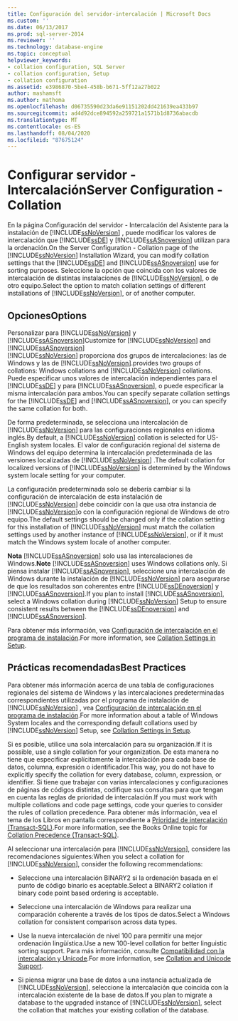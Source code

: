 ```yaml
---
title: Configuración del servidor-intercalación | Microsoft Docs
ms.custom: ''
ms.date: 06/13/2017
ms.prod: sql-server-2014
ms.reviewer: ''
ms.technology: database-engine
ms.topic: conceptual
helpviewer_keywords:
- collation configuration, SQL Server
- collation configuration, Setup
- collation configuration
ms.assetid: e3986870-5be4-458b-b671-5ff12a27b022
author: mashamsft
ms.author: mathoma
ms.openlocfilehash: d06735590d23da6e91151202dd421639ea433b97
ms.sourcegitcommit: ad4d92dce894592a259721a1571b1d8736abacdb
ms.translationtype: MT
ms.contentlocale: es-ES
ms.lasthandoff: 08/04/2020
ms.locfileid: "87675124"
---
```

# <a name="server-configuration---collation"></a><span data-ttu-id="0f671-102">Configurar servidor - Intercalación</span><span class="sxs-lookup"><span data-stu-id="0f671-102">Server Configuration - Collation</span></span>
  <span data-ttu-id="0f671-103">En la página Configuración del servidor - Intercalación del Asistente para la instalación de [!INCLUDE[ssNoVersion](../../includes/ssnoversion-md.md)] , puede modificar los valores de intercalación que [!INCLUDE[ssDE](../../includes/ssde-md.md)] y [!INCLUDE[ssASnoversion](../../includes/ssasnoversion-md.md)] utilizan para la ordenación.</span><span class="sxs-lookup"><span data-stu-id="0f671-103">On the Server Configuration - Collation page of the [!INCLUDE[ssNoVersion](../../includes/ssnoversion-md.md)] Installation Wizard, you can modify collation settings that the [!INCLUDE[ssDE](../../includes/ssde-md.md)] and [!INCLUDE[ssASnoversion](../../includes/ssasnoversion-md.md)] use for sorting purposes.</span></span> <span data-ttu-id="0f671-104">Seleccione la opción que coincida con los valores de intercalación de distintas instalaciones de [!INCLUDE[ssNoVersion](../../includes/ssnoversion-md.md)], o de otro equipo.</span><span class="sxs-lookup"><span data-stu-id="0f671-104">Select the option to match collation settings of different installations of [!INCLUDE[ssNoVersion](../../includes/ssnoversion-md.md)], or of another computer.</span></span>  
  
## <a name="options"></a><span data-ttu-id="0f671-105">Opciones</span><span class="sxs-lookup"><span data-stu-id="0f671-105">Options</span></span>  
 <span data-ttu-id="0f671-106">Personalizar para [!INCLUDE[ssNoVersion](../../includes/ssnoversion-md.md)] y [!INCLUDE[ssASnoversion](../../includes/ssasnoversion-md.md)]</span><span class="sxs-lookup"><span data-stu-id="0f671-106">Customize for [!INCLUDE[ssNoVersion](../../includes/ssnoversion-md.md)] and [!INCLUDE[ssASnoversion](../../includes/ssasnoversion-md.md)]</span></span>  
 [!INCLUDE[ssNoVersion](../../includes/ssnoversion-md.md)] <span data-ttu-id="0f671-107">proporciona dos grupos de intercalaciones: las de Windows y las de [!INCLUDE[ssNoVersion](../../includes/ssnoversion-md.md)].</span><span class="sxs-lookup"><span data-stu-id="0f671-107">provides two groups of collations: Windows collations and [!INCLUDE[ssNoVersion](../../includes/ssnoversion-md.md)] collations.</span></span> <span data-ttu-id="0f671-108">Puede especificar unos valores de intercalación independientes para el [!INCLUDE[ssDE](../../includes/ssde-md.md)] y para [!INCLUDE[ssASnoversion](../../includes/ssasnoversion-md.md)], o puede especificar la misma intercalación para ambos.</span><span class="sxs-lookup"><span data-stu-id="0f671-108">You can specify separate collation settings for the [!INCLUDE[ssDE](../../includes/ssde-md.md)] and [!INCLUDE[ssASnoversion](../../includes/ssasnoversion-md.md)], or you can specify the same collation for both.</span></span>  
  
 <span data-ttu-id="0f671-109">De forma predeterminada, se selecciona una intercalación de [!INCLUDE[ssNoVersion](../../includes/ssnoversion-md.md)] para las configuraciones regionales en idioma inglés.</span><span class="sxs-lookup"><span data-stu-id="0f671-109">By default, a [!INCLUDE[ssNoVersion](../../includes/ssnoversion-md.md)] collation is selected for US-English system locales.</span></span> <span data-ttu-id="0f671-110">El valor de configuración regional del sistema de Windows del equipo determina la intercalación predeterminada de las versiones localizadas de [!INCLUDE[ssNoVersion](../../includes/ssnoversion-md.md)] .</span><span class="sxs-lookup"><span data-stu-id="0f671-110">The default collation for localized versions of [!INCLUDE[ssNoVersion](../../includes/ssnoversion-md.md)] is determined by the Windows system locale setting for your computer.</span></span>  
  
 <span data-ttu-id="0f671-111">La configuración predeterminada solo se debería cambiar si la configuración de intercalación de esta instalación de [!INCLUDE[ssNoVersion](../../includes/ssnoversion-md.md)] debe coincidir con la que usa otra instancia de [!INCLUDE[ssNoVersion](../../includes/ssnoversion-md.md)]o con la configuración regional de Windows de otro equipo.</span><span class="sxs-lookup"><span data-stu-id="0f671-111">The default settings should be changed only if the collation setting for this installation of [!INCLUDE[ssNoVersion](../../includes/ssnoversion-md.md)] must match the collation settings used by another instance of [!INCLUDE[ssNoVersion](../../includes/ssnoversion-md.md)], or if it must match the Windows system locale of another computer.</span></span>  
  
 <span data-ttu-id="0f671-112">**Nota** [!INCLUDE[ssASnoversion](../../includes/ssasnoversion-md.md)] solo usa las intercalaciones de Windows.</span><span class="sxs-lookup"><span data-stu-id="0f671-112">**Note** [!INCLUDE[ssASnoversion](../../includes/ssasnoversion-md.md)] uses Windows collations only.</span></span> <span data-ttu-id="0f671-113">Si piensa instalar [!INCLUDE[ssASnoversion](../../includes/ssasnoversion-md.md)], seleccione una intercalación de Windows durante la instalación de [!INCLUDE[ssNoVersion](../../includes/ssnoversion-md.md)] para asegurarse de que los resultados son coherentes entre [!INCLUDE[ssDEnoversion](../../includes/ssdenoversion-md.md)] y [!INCLUDE[ssASnoversion](../../includes/ssasnoversion-md.md)].</span><span class="sxs-lookup"><span data-stu-id="0f671-113">If you plan to install [!INCLUDE[ssASnoversion](../../includes/ssasnoversion-md.md)], select a Windows collation during [!INCLUDE[ssNoVersion](../../includes/ssnoversion-md.md)] Setup to ensure consistent results between the [!INCLUDE[ssDEnoversion](../../includes/ssdenoversion-md.md)] and [!INCLUDE[ssASnoversion](../../includes/ssasnoversion-md.md)].</span></span>  
  
 <span data-ttu-id="0f671-114">Para obtener más información, vea [Configuración de intercalación en el programa de instalación](https://go.microsoft.com/fwlink/?LinkId=190977).</span><span class="sxs-lookup"><span data-stu-id="0f671-114">For more information, see [Collation Settings in Setup](https://go.microsoft.com/fwlink/?LinkId=190977).</span></span>  
  
## <a name="best-practices"></a><span data-ttu-id="0f671-115">Prácticas recomendadas</span><span class="sxs-lookup"><span data-stu-id="0f671-115">Best Practices</span></span>  
 <span data-ttu-id="0f671-116">Para obtener más información acerca de una tabla de configuraciones regionales del sistema de Windows y las intercalaciones predeterminadas correspondientes utilizadas por el programa de instalación de [!INCLUDE[ssNoVersion](../../includes/ssnoversion-md.md)] , vea [Configuración de intercalación en el programa de instalación](https://go.microsoft.com/fwlink/?LinkId=190977).</span><span class="sxs-lookup"><span data-stu-id="0f671-116">For more information about a table of Windows System locales and the corresponding default collations used by [!INCLUDE[ssNoVersion](../../includes/ssnoversion-md.md)] Setup, see [Collation Settings in Setup](https://go.microsoft.com/fwlink/?LinkId=190977).</span></span>  
  
 <span data-ttu-id="0f671-117">Si es posible, utilice una sola intercalación para su organización.</span><span class="sxs-lookup"><span data-stu-id="0f671-117">If it is possible, use a single collation for your organization.</span></span> <span data-ttu-id="0f671-118">De esta manera no tiene que especificar explícitamente la intercalación para cada base de datos, columna, expresión o identificador.</span><span class="sxs-lookup"><span data-stu-id="0f671-118">This way, you do not have to explicitly specify the collation for every database, column, expression, or identifier.</span></span> <span data-ttu-id="0f671-119">Si tiene que trabajar con varias intercalaciones y configuraciones de páginas de códigos distintas, codifique sus consultas para que tengan en cuenta las reglas de prioridad de intercalación.</span><span class="sxs-lookup"><span data-stu-id="0f671-119">If you must work with multiple collations and code page settings, code your queries to consider the rules of collation precedence.</span></span> <span data-ttu-id="0f671-120">Para obtener más información, vea el tema de los Libros en pantalla correspondiente a [Prioridad de intercalación &#40;Transact-SQL&#41;](/sql/t-sql/statements/collation-precedence-transact-sql).</span><span class="sxs-lookup"><span data-stu-id="0f671-120">For more information, see the Books Online topic for [Collation Precedence &#40;Transact-SQL&#41;](/sql/t-sql/statements/collation-precedence-transact-sql).</span></span>  
  
 <span data-ttu-id="0f671-121">Al seleccionar una intercalación para [!INCLUDE[ssNoVersion](../../includes/ssnoversion-md.md)], considere las recomendaciones siguientes:</span><span class="sxs-lookup"><span data-stu-id="0f671-121">When you select a collation for [!INCLUDE[ssNoVersion](../../includes/ssnoversion-md.md)], consider the following recommendations:</span></span>  
  
-   <span data-ttu-id="0f671-122">Seleccione una intercalación BINARY2 si la ordenación basada en el punto de código binario es aceptable.</span><span class="sxs-lookup"><span data-stu-id="0f671-122">Select a BINARY2 collation if binary code point based ordering is acceptable.</span></span>  
  
-   <span data-ttu-id="0f671-123">Seleccione una intercalación de Windows para realizar una comparación coherente a través de los tipos de datos.</span><span class="sxs-lookup"><span data-stu-id="0f671-123">Select a Windows collation for consistent comparison across data types.</span></span>  
  
-   <span data-ttu-id="0f671-124">Use la nueva intercalación de nivel 100 para permitir una mejor ordenación lingüística.</span><span class="sxs-lookup"><span data-stu-id="0f671-124">Use a new 100-level collation for better linguistic sorting support.</span></span> <span data-ttu-id="0f671-125">Para más información, consulte [Compatibilidad con la intercalación y Unicode](../../relational-databases/collations/collation-and-unicode-support.md).</span><span class="sxs-lookup"><span data-stu-id="0f671-125">For more information, see [Collation and Unicode Support](../../relational-databases/collations/collation-and-unicode-support.md).</span></span>  
  
-   <span data-ttu-id="0f671-126">Si piensa migrar una base de datos a una instancia actualizada de [!INCLUDE[ssNoVersion](../../includes/ssnoversion-md.md)], seleccione la intercalación que coincida con la intercalación existente de la base de datos.</span><span class="sxs-lookup"><span data-stu-id="0f671-126">If you plan to migrate a database to the upgraded instance of [!INCLUDE[ssNoVersion](../../includes/ssnoversion-md.md)], select the collation that matches your existing collation of the database.</span></span>  
  
  
